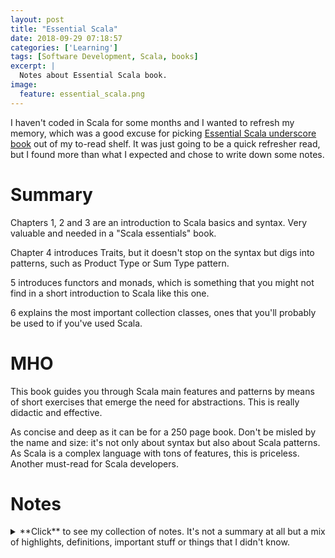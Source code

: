 ```yaml
---
layout: post
title: "Essential Scala"
date: 2018-09-29 07:18:57
categories: ['Learning']
tags: [Software Development, Scala, books]
excerpt: |
  Notes about Essential Scala book.
image:
  feature: essential_scala.png
---
```


I haven't coded in Scala for some months and I wanted to refresh my memory,
which was a good excuse for picking [Essential Scala underscore
book](https://underscore.io/training/courses/essential-scala/) out of my
to-read shelf. It was just going to be a quick refresher read, but I
found more than what I expected and chose to write down some notes.

# Summary

Chapters 1, 2 and 3 are an introduction to Scala basics and syntax. Very
valuable and needed in a "Scala essentials" book.

Chapter 4 introduces Traits, but it doesn't stop on the syntax but digs into
patterns, such as Product Type or Sum Type pattern.

5 introduces functors and monads, which is something that you might not find in
a short introduction to Scala like this one.

6 explains the most important collection classes, ones that you'll probably be
used to if you've used Scala.

# MHO

This book guides you through Scala main features and patterns by means of short
exercises that emerge the need for abstractions. This is really didactic and
effective.

As concise and deep as it can be for a 250 page book. Don't be misled by the
name and size: it's not only about syntax but also about Scala patterns. As
Scala is a complex language with tons of features, this is priceless. Another
must-read for Scala developers.

# Notes

<details>
<summary markdown="1">
**Click** to see my collection of notes. It's not a summary at all but a mix of
highlights, definitions, important stuff or things that I didn't know.
</summary>

<div markdown="1">
### 4. Modelling Data with Traits

#### The Product Type Pattern

*Has-a and*: **product type**

If A has a b (with type B) and a c (with type C)

```scala
  case class A(b: B, c: C)
```

or

```scala
trait A {
  def b: B
  def c: C
}
```

#### The Sum Type Pattern

*Is-a or*: **sum type**.

```scala

sealed trait A
final case class B() extends A
final case class C() extends A
```

#### Algebraic Data Types

Let's see patterns beyond *has-a and* and *is-a or*.

*Is-a and*: A is a B and C:

```scala

trait B
trait C
trait A extends B with C
```

If we want to represent that some data conforms to a number of different
interfaces, instead of doing this you can be better off using a *type class*.
There are, however, several legitimate uses of this pattern:
- modularity, using what’s known as the cake pattern
- sharing implementation across several classes

*Has-a or*: A has a B or C. Two possible implementations:

```scala

trait A {
def d: D
}
sealed trait D
final case class B() extends D
final case class C() extends D
```

or

```scala

sealed trait A
final case class D(b: B) extends A
final case class E(c: C) extends A
```

#### Working With Data

> **Structural recursion** is the precise opposite of the process of building an
> algebraic data type. If A has a B and C
> (the product-type pattern), to construct an A we must have a B and a C.
> The sum and product type patterns tell
> us how to combine data to make bigger data. Structural recursion says that
> if we have an A as defined before,
> we must break it into its constituent B and C that we then combine in some
> way to get closer to our desired
> answer. Structural recursion is essentially the process of breaking down
> data into smaller pieces.

##### Structural Recursion using Polymorphism

**Product Type Polymorphism Pattern**:

> If A has a b (with type B) and a c (with type C), and we want to write a method
> f returning an F, simply write the method in the usual way.

```scala

case class A(b: B, c: C) {
  def f: F = ???
}
```

> In the body of the method we must use b, c, and any method parameters to
> construct the result of type F.

**Sum Type Polymorphism Pattern**:

> If A is a B or C, and we want to write a method f returning an F, define f as
> an abstract method on A and provide concrete implementations in B and C.

```scala

sealed trait A {
  def f: F
}

final case class B() extends A {
  def f: F = ???
}
final case class C() extends A {
  def f: F = ???
}
```

##### Structural Recursion using Pattern Matching

**Product Type Pattern Matching Pattern**:

> If A has a b (with type B) and a c (with type C), and we want to write a
method f that accepts an A and returns an F, write

```scala

def f(a: A): F =
  a match {
    case A(b, c) => ???
  } 
```

> In the body of the method we use b and c to construct the result of type F.

**Sum Type Pattern Matching Pattern**:

> If A is a B or C, and we want to write a method f accepting an A and returning
> an F, define a pattern matching case for B and C.

```scala

def f(a: A): F =
  a match {
  case B() => ???
  case C() => ???
```

> **The code follows the shape of the data, and can be produced in an almost
mechanical way**

> The general rule is: if a method only depends on other fields and methods in
> a class it is a good candidate to be implemented inside the class. If the
> method depends on other data (for example, if we needed a Cook to make
> dinner) consider implementing is using pattern matching outside of the
> classes in question. If we want to have more than one implementation we
> should use pattern matching and implement it outside the classes.

> **Recursive Algebraic Data Types Pattern**

> When defining recursive algebraic data types, there must be at least two
> cases: one that is recursive, and
> one that is not. Cases that are not recursive are known as base cases. In
> code, the general skeleton is:

```scala

sealed trait RecursiveExample
final case class RecursiveCase(recursion: RecursiveExample) extends RecursiveExample
final case object BaseCase extends RecursiveExample
```

> **Recursive Structural Recursion Pattern**:
> When writing structurally recursive code on a recursive algebraic data type:
> - whenever we encounter a recursive element in the data we make a recursive
> call to our method;
and
> - whenever we encounter a base case in the data we return the identity for
> the operation we are performing.

### 5. Sequencing Computations

> **Fold Pattern**:
> For an algebraic datatype A, fold converts it to a generic type B. Fold is a structural recursion with:
> - one function parameter for each case in A
> - each function takes as parameters the fields for its associated class;
> - if A is recursive, any function parameters that refer to a recursive field take a parameter of type B .
> The right-hand side of pattern matching cases, or the polymorphic methods as appropriate, consists of
> calls to the appropriate function.

#### Map, flatmap, functor, monads...

> A type like F[A] with a map method is called a functor. If a functor also has a flatMap method it is called a monad.

#### Variance

> **Covariant Generic Sum Type Pattern**
> If A of type T is a B or C , and C is not generic, write

```scala

sealed trait A[+T]
final case class B[T](t: T) extends A[T]
final case object C extends A[Nothing]
```

> This pattern extends to more than one type parameter. If a type parameter is not needed for a specific
> case of a sum type, we can substitute Nothing for that parameter.

> This pattern is the most commonly used one with generic sum types. We should only use covariant types where
> the container type is immutable. If the container allows mutation we should only use invariant types.

> **Contravariant Position Pattern**
> If A of a covariant type T and a method f of A complains that T is used in a contravariant position, introduce
a type TT >: T in f .

```scala

case class A[+T] {
  def f[TT >: T](t: TT): A[TT]
}
```

### 6. Collections

### 7. Type Classes

> Type Class Pa ern
> A type class is a trait with at least one type variable. The type variables specify the concrete types the
> type class instances are defined for. Methods in the trait usually use the type variables.

```scala

trait ExampleTypeClass[A] {
  def doSomething(in: A): Foo
}
```


> In Scala, a type class is just a trait. To use a type class we:
> - create implementations of that trait, called type class instances; and
> - typically we mark the type class instances as implicit values.

> Marking values as implicit tells the compiler it can supply them as a parameter to a method call if none is explicitly given. For the compiler to supply a value:
> 1. the parameter must be marked implicit in the method declaration;
> 2. there must be an implicit value available of the same type as the parameter; and
> 3. there must be only one such implicit value available.

> The compiler will look in the following places for Ordering instances:
> - the companion object of List ;
> - the companion object of Ordering ; and
> - the companion object of the type B , which is the type of elements in the list or any superclass.

> **Type Class Instance Packaging: Companion Objects**
> When defining a type class instance, if
> 1. there is a single instance for the type; and
> 2. you can edit the code for the type that you are defining the instance for
> then define the type class instance in the companion object of the type.

> **Type Class Instance Packaging: Companion Objects Part 2**
> When defining a type class instance, if
> 1. there is a single good default instance for the type; and
> 2. you can edit the code for the type that you are defining the instance for
> then define the type class instance in the companion object of the type. This allows users to override the
> instance by defining one in the local scope whilst s ll providing sensible default behaviour.

> There are four components of the type class pattern:
> - the actual type class itself;
> - the type class instances;
> - interfaces using implicit parameters; and
> - interfaces using enrichment and implicit parameters.

> **Type Class Interface Pattern**
> If the desired interface to a type class TypeClass is exactly the methods defined on the type class trait,
> define an interface on the companion object using a no-argument apply method like

```scala
object TypeClass {
  def apply[A](implicit instance: TypeClass[A]): TypeClass[A] = instance
}
```

**Type Class and Type Enrichment Pattern**

You can create an implicit class with the extra operations that you want to
add to a class instances. The implicit class constructor receives the instance,
and the operations receive implicitly the type instances. That allows invoking
the type-class pattern on any type we have an adapter as if it were a built-in
feature of the class.

> **Context Bound Syntax**
> A context bound is an annota on on a generic type variable like so:

```scala
[A : Context]
```

> It expands into a generic type parameter [A] along with an implicit parameter for a Context[A] .


</div>
</details>
